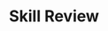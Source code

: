 ---
title: Skill Review

source:
- title: Common Core Basics
  subject: Social Studies
  chapter: 1
  toc_type: Lesson Review
  toc_number: 1.4
  pages: 38 - 43

questions:
  - excerpt: 1 - 4
    text: >
      (1) The move for unicameral legislatures began shortly after the Revolutionary War. (2) The one-house system is similar to the way that most cities and counties are governed. (3) Until 1937, however, all states had two-house legislatures. (4) That year, Nebraska adopted a unicameral system, in part to save money during the Great Depression. (5) In its first year, the new system cut personnel by nearly 70 percent. (6) It passed more bills in fewer days at a lower cost. (7) Although several states have considered a unicameral legislature, Nebraska remains unique.
  - number: 1
    text: When did Nebraska adopt a unicameral legislature?
    choice:
      - option: A
        text: in 1937
      - option: B
        text: after becoming a state
      - option: C
        text: during the 1960s
      - option: D
        text: Nebraska has a bicameral legislature.
    answer:
      - option: 
        text: 
  - number: 2
    text: Which statement best summarizes the relevant information in the passage?
    choice:
      - option: A
        text: Most states have unicameral legislatures.
      - option: B
        text: A unicameral legislature can save money and be more efficient.
      - option: C
        text: States that have a unicameral legislature spend more money.
      - option: D
        text: The Great Depression greatly affected politics in the West.
    answer:
      - option: 
        text: 
  - number: 3
    text: Which sentence answers the question Where?
    choice:
      - option: A
        text: Sentence 1
      - option: B
        text: Sentence 2
      - option: C
        text: Sentence 4
      - option: D
        text: Sentence 6
    answer:
      - option: 
        text: 
  - number: 4
    text: Which sentence answers the question Where?
    choice:
      - option: A
        text: Sentence 2
      - option: B
        text: Sentence 3
      - option: C
        text: Sentence 6
      - option: D
        text: Sentence 7
    answer:
      - option: 
        text: 
        
layout: cc_review
---